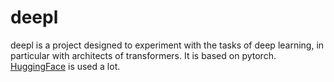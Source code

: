 # deepl

deepl is a project designed to experiment with the tasks of deep learning, 
in particular with architects of transformers. It is based on pytorch.
[HuggingFace](https://github.com/huggingface/transformers) is used a lot.